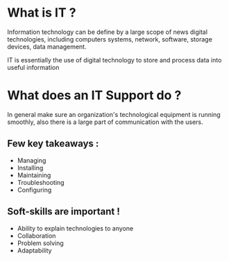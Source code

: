 # What is IT ?

Information technology can be define by a large scope of news digital technologies, including computers systems, network, software, storage devices, data management.


IT is essentially the use of digital technology to store and process data into useful information

# What does an IT Support do ?

In general make sure an organization's technological equipment is running smoothly, also there is a large part of communication with the users.

## Few key takeaways :

- Managing
- Installing
- Maintaining
- Troubleshooting
- Configuring

## Soft-skills are important !

- Ability to explain technologies to anyone
- Collaboration
- Problem solving
- Adaptability



